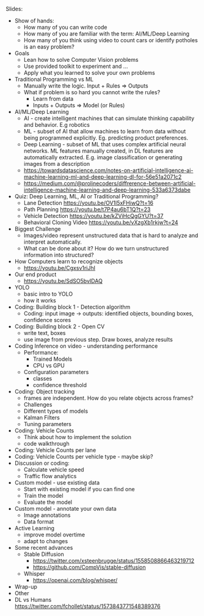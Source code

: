Slides:
- Show of hands:
	- How many of you can write code
	- How many of you are familiar with the term: AI/ML/Deep Learning
	- How many of you think using video to count cars or identify potholes is an easy problem?
- Goals
	- Lean how to solve Computer Vision problems
	- Use provided toolkit to experiment and ...
	- Apply what you learned to solve your own problems
- Traditional Programming vs ML
	- Manually write the logic. Input + Rules => Outputs
	- What if problem is so hard you cannot write the rules?
		- Learn from data
		- Inputs + Outputs => Model (or Rules)
- AI/ML/Deep Learning
	- AI - create intelligent machines that can simulate thinking capability and behavior. E.g robotics
	- ML - subset of AI that allow machines to learn from data without being programmed explicitly. Eg. predicting product preferences.
	- Deep Learning - subset of ML that uses complex artificial neural networks. ML features manually created, in DL features are automatically extracted. E.g. image classification or generating images from a description
    - https://towardsdatascience.com/notes-on-artificial-intelligence-ai-machine-learning-ml-and-deep-learning-dl-for-56e51a2071c2
    - https://medium.com/@prolinecoders/diffrerence-between-artificial-intelligence-machine-learning-and-deep-learning-533a6373dabe
- Quiz: Deep Learning, ML, AI or Traditional Programming?
	- Lane Detection https://youtu.be/OV1l5xFHiwQ?t=16
	- Path Planning https://youtu.be/t7P4au6bT1Q?t=23
	- Vehicle Detection https://youtu.be/kZViHcQgGYU?t=37
	- Behavioral Cloning Video https://youtu.be/vXzgXb1rkjw?t=24
- Biggest Challenge
	- Images/video represent unstructured data that is hard to analyze and interpret automatically.
	- What  can be done about it? How do we turn unstructured information into structured?
- How Computers learn to recognize objects
	- https://youtu.be/Cgxsv1riJhI
- Our end product
	- https://youtu.be/SdSO5bvIDAQ
- YOLO
	- basic intro to YOLO
	- how it works
- Coding: Building block 1 -  Detection algorithm
	- Coding: input image -> outputs: identified objects, bounding boxes, confidence scores
- Coding: Building block 2 -  Open CV
	- write text, boxes
	- use image from previous step. Draw boxes, analyze results
- Coding Inference on video - understanding performance
  - Performance:
    - Trained Models
    - CPU vs GPU
  - Configuration parameters
    - classes
    - confidence threshold
- Coding: Object tracking
  - frames are independent. How do you relate objects across frames?
  - Challenges
  - Different types of models
  - Kalman Filters
  - Tuning parameters
- Coding: Vehicle Counts
	- Think about how to implement the solution
	- code walkthrough
- Coding: Vehicle Counts per lane
- Coding: Vehicle Counts per vehicle type - maybe skip?
- Discussion or coding:
	- Calculate vehicle speed
	- Traffic flow analytics
- Custom model - use existing data
	- Start with existing model if you can find one
	- Train the model
	- Evaluate the model
- Custom model - annotate your own data
	- Image annotations
	- Data format
- Active Learning
	- improve model overtime
	- adapt to changes
- Some recent advances
  - Stable Diffusion
    - https://twitter.com/xsteenbrugge/status/1558508866463219712
    - https://github.com/CompVis/stable-diffusion
  - Whisper
    - https://openai.com/blog/whisper/
- Wrap-up
- Other
 - DL vs Humans https://twitter.com/fchollet/status/1573843771548389376
